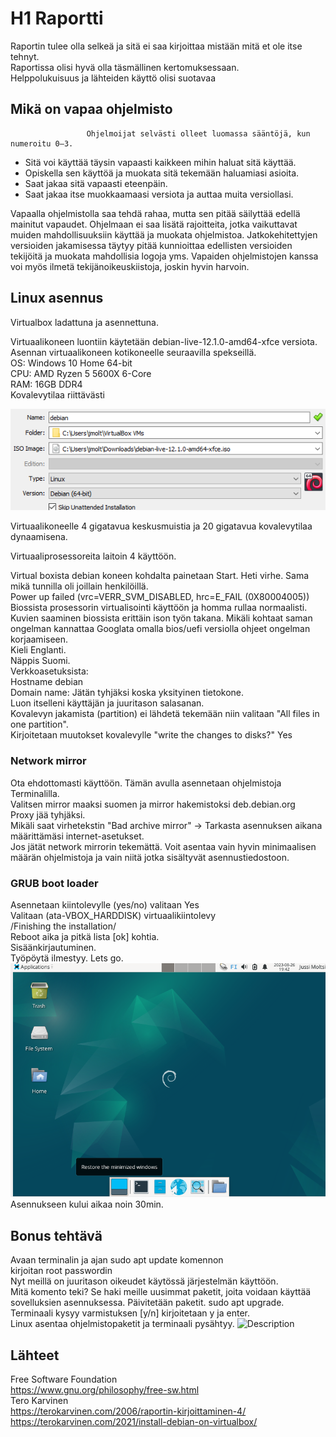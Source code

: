 # H1 Raportti
Raportin tulee olla selkeä ja sitä ei saa kirjoittaa mistään mitä et ole itse tehnyt. <br>
Raportissa olisi hyvä olla täsmällinen kertomuksessaan. <br>
Helppolukuisuus ja lähteiden käyttö olisi suotavaa <br>


## Mikä on vapaa ohjelmisto
                     Ohjelmoijat selvästi olleet luomassa sääntöjä, kun numeroitu 0–3.
-	Sitä voi käyttää täysin vapaasti kaikkeen mihin haluat sitä käyttää.
-	Opiskella sen käyttöä ja muokata sitä tekemään haluamiasi asioita.
-	Saat jakaa sitä vapaasti eteenpäin.
-	Saat jakaa itse muokkaamaasi versiota ja auttaa muita versiollasi.

Vapaalla ohjelmistolla saa tehdä rahaa, mutta sen pitää säilyttää edellä mainitut vapaudet. Ohjelmaan ei saa lisätä rajoitteita, jotka vaikuttavat muiden mahdollisuuksiin käyttää ja muokata ohjelmistoa.
Jatkokehitettyjen versioiden jakamisessa täytyy pitää kunnioittaa edellisten versioiden tekijöitä ja muokata mahdollisia logoja yms. Vapaiden ohjelmistojen kanssa voi myös ilmetä tekijänoikeuskiistoja, joskin hyvin harvoin.


## Linux asennus


Virtualbox ladattuna ja asennettuna. 

Virtuaalikoneen luontiin käytetään debian-live-12.1.0-amd64-xfce versiota.
Asennan virtuaalikoneen kotikoneelle seuraavilla spekseillä. <br>
OS: Windows 10 Home 64-bit<br>
CPU: AMD Ryzen 5 5600X 6-Core<br>
RAM: 16GB DDR4<br>
Kovalevytilaa riittävästi<br>

![Description](debian64.png)

Virtuaalikoneelle 4 gigatavua keskusmuistia ja 20 gigatavua kovalevytilaa dynaamisena.<br>

Virtuaaliprosessoreita laitoin 4 käyttöön. <br>

Virtual boxista debian koneen kohdalta painetaan Start.
Heti virhe. Sama mikä tunnilla oli joillain henkilöillä.<br>
Power up failed (vrc=VERR_SVM_DISABLED, hrc=E_FAIL (0X80004005))<br>
Biossista prosessorin virtualisointi käyttöön ja homma rullaa normaalisti.<br>
Kuvien saaminen biossista erittäin ison työn takana. Mikäli kohtaat saman ongelman kannattaa Googlata omalla bios/uefi versiolla ohjeet ongelman korjaamiseen. <br>
Kieli Englanti.<br>
Näppis Suomi.<br>
Verkkoasetuksista: <br>
Hostname debian <br>
Domain name: Jätän tyhjäksi koska yksityinen tietokone. <br>
Luon itselleni käyttäjän ja juuritason salasanan. <br>
Kovalevyn jakamista (partition) ei lähdetä tekemään niin valitaan "All files in one partition". <br>
Kirjoitetaan muutokset kovalevylle "write the changes to disks?" Yes <br>
### Network mirror <br>
Ota ehdottomasti käyttöön. Tämän avulla asennetaan ohjelmistoja Terminalilla. <br>
Valitsen mirror maaksi suomen ja mirror hakemistoksi deb.debian.org <br>
Proxy jää tyhjäksi. <br>
Mikäli saat virhetekstin "Bad archive mirror" -> Tarkasta asennuksen aikana määrittämäsi internet-asetukset. <br>
Jos jätät network mirrorin tekemättä. Voit asentaa vain hyvin minimaalisen määrän ohjelmistoja ja vain niitä jotka sisältyvät asennustiedostoon. <br>
### GRUB boot loader
Asennetaan kiintolevylle (yes/no) valitaan Yes <br>
Valitaan (ata-VBOX_HARDDISK) virtuaalikiintolevy <br>
/Finishing the installation/ <br>
Reboot aika ja pitkä lista [ok] kohtia.<br>
Sisäänkirjautuminen.<br>
Työpöytä ilmestyy. Lets go.<br>
![Description](työp.png)
Asennukseen kului aikaa noin 30min.
## Bonus tehtävä
Avaan terminalin ja ajan sudo apt update komennon <br>
kirjoitan root passwordin <br>
Nyt meillä on juuritason oikeudet käytössä järjestelmän käyttöön.<br>
Mitä komento teki? Se haki meille uusimmat paketit, joita voidaan käyttää sovelluksien asennuksessa.
Päivitetään paketit. sudo apt upgrade. <br>
Terminaali kysyy varmistuksen [y/n] kirjoitetaan y ja enter. <br>
Linux asentaa ohjelmistopaketit ja terminaali pysähtyy.
![Description]()
## Lähteet
Free Software Foundation <br>
https://www.gnu.org/philosophy/free-sw.html <br>
Tero Karvinen <br>
https://terokarvinen.com/2006/raportin-kirjoittaminen-4/ <br>
https://terokarvinen.com/2021/install-debian-on-virtualbox/ <br>
